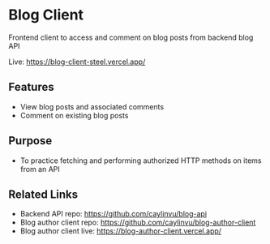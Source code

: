 # Blog Client
Frontend client to access and comment on blog posts from backend blog API

Live: https://blog-client-steel.vercel.app/

## Features
- View blog posts and associated comments
- Comment on existing blog posts

## Purpose
- To practice fetching and performing authorized HTTP methods on items from an API

## Related Links
- Backend API repo: https://github.com/caylinvu/blog-api
- Blog author client repo: https://github.com/caylinvu/blog-author-client
- Blog author client live: https://blog-author-client.vercel.app/